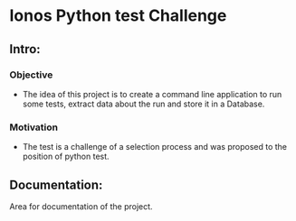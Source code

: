 # Ionos Python test Challenge
## Intro:
### Objective
- The idea of this project is to create a command line application to run some tests, extract  data about the run and store it in a Database.

### Motivation
- The test is a challenge of a selection process and was proposed to the position of python test.

## Documentation:  
  
  Area for documentation of the project.